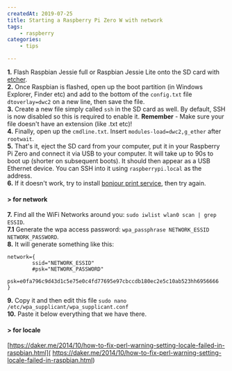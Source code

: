 ```yaml
---
createdAt: 2019-07-25
title: Starting a Raspberry Pi Zero W with network
tags:
    - raspberry
categories:
    - tips

---
```


**1.** Flash Raspbian Jessie full or Raspbian Jessie Lite onto the SD card with [etcher](https://www.balena.io/etcher/).  
**2.** Once Raspbian is flashed, open up the boot partition (in Windows Explorer, Finder etc) and add to the bottom of the ```config.txt``` file ```dtoverlay=dwc2``` on a new line, then save the file.    
**3.** Create a new file simply called ```ssh``` in the SD card as well. By default, SSH is now disabled so this is required to enable it. **Remember** - Make sure your file doesn't have an extension (like .txt etc)!    
**4.** Finally, open up the ```cmdline.txt```. Insert ```modules-load=dwc2,g_ether``` after ```rootwait```.  
**5.** That's it, eject the SD card from your computer, put it in your Raspberry Pi Zero and connect it via USB to your computer. It will take up to 90s to boot up (shorter on subsequent boots). It should then appear as a USB Ethernet device. You can SSH into it using ```raspberrypi.local``` as the address.  
**6.** If it doesn't work, try to install [bonjour print service](https://support.apple.com/kb/DL999?locale=en_US), then try again.

#### > for network

**7.** Find all the WiFi Networks around you: `sudo iwlist wlan0 scan | grep ESSID`.  
**7.1** Generate the wpa access password: `wpa_passphrase NETWORK_ESSID NETWORK_PASSWORD`.  
**8.** It will generate something like this:
```
network={                                                                   
        ssid="NETWORK_ESSID"                                                 
        #psk="NETWORK_PASSWORD"                                                  
        psk=e0fa796c9d43d1c5e75e0c4fd77695e97cbccdb180ec2e5c10ab523hh6956666
}                                                                           
```  
**9.** Copy it and then edit this file `sudo nano /etc/wpa_supplicant/wpa_supplicant.conf`  
**10.** Paste it below everything that we have there.

#### > for locale
[https://daker.me/2014/10/how-to-fix-perl-warning-setting-locale-failed-in-raspbian.html](
https://daker.me/2014/10/how-to-fix-perl-warning-setting-locale-failed-in-raspbian.html)
